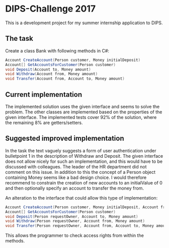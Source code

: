 # DIPS-Challenge 2017

This is a development project for my summer internship application to DIPS.

## The task
Create a class Bank with following methods in C#:
```C#
Account CreateAccount(Person customer, Money initialDeposit)
Account[] GetAccountsForCustomer(Person customer)
void Deposit(Account to, Money amount)
void Withdraw(Account from, Money amount)
void Transfer(Account from, Account to, Money amount)
```

## Current implementation
The implemented solution uses the given interface and seems to solve the problem. 
The other classes are implemented based on the properties of the given interface.
The implemented tests cover 92% of the solution, where the remaining 8% are getters/setters. 


## Suggested improved implementation
In the task the text vaguely suggests a form of user authentication under bulletpoint 1 in the description of Withdraw and Deposit.
The given interface does not allow nicely for such an implementation, and this would have to be discussed with colleagues. 
The leader of the HR department did not comment on this issue. 
In addition to this the concept of a Person object containing Money seems like a bad design choice. 
I would therefore recommend to constrain the creation of new accounts to an initialValue of 0 and then optionally 
specify an account to transfer the money from.

An alteration to the interface that could allow this type of implementation:

```C#
Account CreateAccount(Person customer, Money initialDeposit, Account from)
Account[] GetAccountsForCustomer(Person customer)
void Deposit(Person requestOwner, Account to, Money amount)
void Withdraw(Person requestOwner, Account from, Money amount)
void Transfer(Person requestOwner, Account from, Account to, Money amount)
```

This allows the programmer to check access rights from within the methods.

